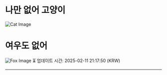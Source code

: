 
# 나만 없어 고양이

![Cat Image](https://cdn2.thecatapi.com/images/e08.jpg)

# 여우도 없어
![Fox Image](https://randomfox.ca/images/74.jpg)
⏳ 업데이트 시간: 2025-02-11 21:17:50 (KRW)

---
